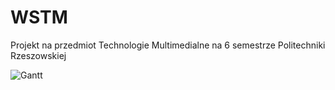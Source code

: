 # WSTM
Projekt na przedmiot Technologie Multimedialne na 6 semestrze Politechniki Rzeszowskiej

![Gantt](https://i.imgur.com/Uk9avRc.png)
